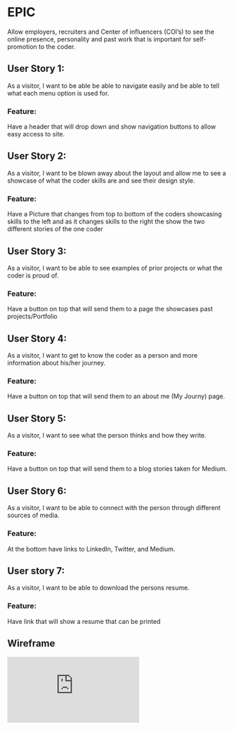 # EPIC  

Allow employers, recruiters and Center of influencers (COI’s) to see the online presence, personality and past work that is important for self-promotion to the coder.

## User Story 1:
As a visitor, I want to be able be able to navigate easily and be able to tell what each menu option is used for.
### Feature:
Have a header that will drop down and show navigation buttons to allow easy access to site.
## User Story 2:
As a visitor, I want to be blown away about the layout and allow me to see a showcase of what the coder skills are and see their design style.
### Feature:
Have a Picture that changes from top to bottom of the coders showcasing skills to the left and as it changes skills to the right the show the two different stories of the one coder
## User Story 3:
As a visitor, I want to be able to see examples of prior projects or what the coder is proud of.
### Feature:
Have a button on top that will send them to a page the showcases past projects/Portfolio
## User Story 4:
As a visitor, I want to get to know the coder as a person and more information about his/her journey.
### Feature:
Have a button on top that will send them to an about me (My Journy) page.
## User Story 5:
As a visitor, I want to see what the person thinks and how they write.
### Feature:
Have a button on top that will send them to a blog stories taken for Medium.
## User Story 6:
As a visitor, I want to be able to connect with the person through different sources of media.
### Feature:
At the bottom have links to LinkedIn, Twitter, and Medium.
## User story 7:
As a visitor, I want to be able to download the persons resume.  
### Feature:
Have link that will show a resume that can be printed  
## Wireframe
![Wireframe](https://github.com/nunez1795/VWC/blob/master/Images/WIREFRAME.pdf)
